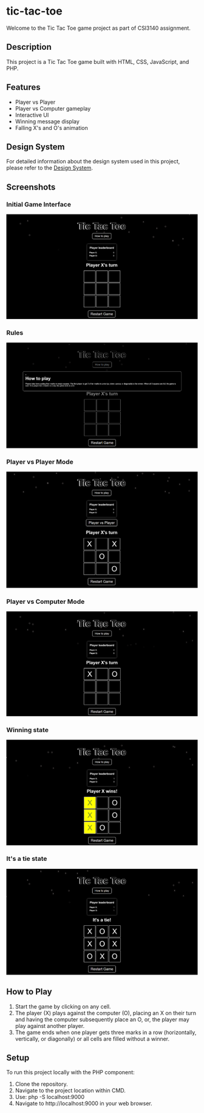# tic-tac-toe

Welcome to the Tic Tac Toe game project as part of CSI3140 assignment.

## Description
This project is a  Tic Tac Toe game built with HTML, CSS, JavaScript, and PHP.

## Features
- Player vs Player
- Player vs Computer gameplay
- Interactive UI
- Winning message display
- Falling X's and O's animation

## Design System
For detailed information about the design system used in this project, please refer to the [Design System](docs/design_system.md).

## Screenshots

### Initial Game Interface

![Initial Interface](docs/design_system/assets/v2/initial_interface.png)

### Rules

![Rules](docs/design_system/assets/v2/rules.png)

### Player vs Player Mode

![Player vs Player](docs/design_system/assets/v2/player_vs_player.png)

### Player vs Computer Mode

![Player vs Computer](docs/design_system/assets/v2/player_vs_computer.png)

### Winning state

![Winning state](docs/design_system/assets/v2/winning_state.png)

### It's a tie state

![Tie state](docs/design_system/assets/v2/tie_state.png)

## How to Play
1. Start the game by clicking on any cell.
2. The player (X) plays against the computer (O), placing an X on their turn and having the computer subsequently place an O, or, the player may play against another player.
3. The game ends when one player gets three marks in a row (horizontally, vertically, or diagonally) or all cells are filled without a winner.

## Setup
To run this project locally with the PHP component:
1. Clone the repository.
2. Navigate to the project location within CMD.
3. Use: php -S localhost:9000
4. Navigate to http://localhost:9000 in your web browser.
